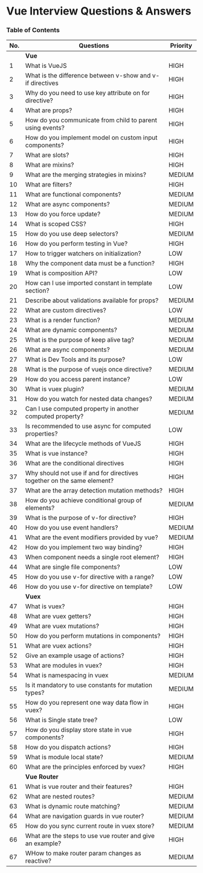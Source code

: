 # Vue Interview Questions & Answers

### Table of Contents

| No. | Questions                                                                   | Priority |
|-----|-----------------------------------------------------------------------------|----------|
|     | **Vue**                                                                     |          |
| 1   | What is VueJS                                                               | HIGH     |
| 2   | What is the difference between v-show and v-if directives                   | HIGH     |
| 3   | Why do you need to use key attribute on for directive?                      | HIGH     |
| 4   | What are props?                                                             | HIGH     |
| 5   | How do you communicate from child to parent using events?                   | HIGH     |
| 6   | How do you implement model on custom input components?                      | HIGH     |
| 7   | What are slots?                                                             | HIGH     |
| 8   | What are mixins?                                                            | HIGH     |
| 9   | What are the merging strategies in mixins?                                  | MEDIUM   |
| 10  | What are filters?                                                           | HIGH     |
| 11  | What are functional components?                                             | MEDIUM   |
| 12  | What are async components?                                                  | MEDIUM   |
| 13  | How do you force update?                                                    | MEDIUM   |
| 14  | What is scoped CSS?                                                         | HIGH     |
| 15  | How do you use deep selectors?                                              | MEDIUM   |
| 16  | How do you perform testing in Vue?                                          | HIGH     |
| 17  | How to trigger watchers on initialization?                                  | LOW      |
| 18  | Why the component data must be a function?                                  | HIGH     |
| 19  | What is composition API?                                                    | LOW      |
| 20  | How can I use imported constant in template section?                        | LOW      |
| 21  | Describe about validations available for props?                             | MEDIUM   |
| 22  | What are custom directives?                                                 | LOW      |
| 23  | What is a render function?                                                  | MEDIUM   |
| 24  | What are dynamic components?                                                | MEDIUM   |
| 25  | What is the purpose of keep alive tag?                                      | MEDIUM   |
| 26  | What are async components?                                                  | MEDIUM   |
| 27  | What is Dev Tools and its purpose?                                          | LOW      |
| 28  | What is the purpose of vuejs once directive?                                | MEDIUM   |
| 29  | How do you access parent instance?                                          | LOW      |
| 30  | What is vuex plugin?                                                        | MEDIUM   |
| 31  | How do you watch for nested data changes?                                   | MEDIUM   |
| 32  | Can I use computed property in another computed property?                   | MEDIUM   |
| 33  | Is recommended to use async for computed properties?                        | LOW      |
| 34  | What are the lifecycle methods of VueJS                                     | HIGH     |
| 35  | What is vue instance?                                                       | HIGH     |
| 36  | What are the conditional directives                                         | HIGH     |
| 37  | Why should not use if and for directives together on the same element?      | HIGH     |
| 37  | What are the array detection mutation methods?                              | HIGH     |
| 38  | How do you achieve conditional group of elements?                           | MEDIUM   |
| 39  | What is the purpose of v-for directive?                                     | HIGH     |
| 40  | How do you use event handlers?                                              | MEDIUM   |
| 41  | What are the event modifiers provided by vue?                               | MEDIUM   |
| 42  | How do you implement two way binding?                                       | HIGH     |
| 43  | When component needs a single root element?                                 | HIGH     |
| 44  | What are single file components?                                            | LOW      |
| 45  | How do you use v-for directive with a range?                                | LOW      |
| 46  | How do you use v-for directive on template?                                 | LOW      |
|     | **Vuex**                                                                    |          |
| 47  | What is vuex?                                                               | HIGH     |
| 48  | What are vuex getters?                                                      | HIGH     |
| 49  | What are vuex mutations?                                                    | HIGH     |
| 50  | How do you perform mutations in components?                                 | HIGH     |
| 51  | What are vuex actions?                                                      | HIGH     |
| 52  | Give an example usage of actions?                                           | HIGH     |
| 53  | What are modules in vuex?                                                   | HIGH     |
| 54  | What is namespacing in vuex                                                 | MEDIUM   |
| 55  | Is it mandatory to use constants for mutation types?                        | MEDIUM   |
| 55  | How do you represent one way data flow in vuex?                             | HIGH     |
| 56  | What is Single state tree?                                                  | LOW      |
| 57  | How do you display store state in vue components?                           | HIGH     |
| 58  | How do you dispatch actions?                                                | HIGH     |
| 59  | What is module local state?                                                 | MEDIUM   |
| 60  | What are the principles enforced by vuex?                                   | HIGH     |
|     | **Vue Router**                                                              |          |
| 61  | What is vue router and their features?                                      | HIGH     |
| 62  | What are nested routes?                                                     | MEDIUM   |
| 63  | What is dynamic route matching?                                             | MEDIUM   |
| 64  | What are navigation guards in vue router?                                   | MEDIUM   |
| 65  | How do you sync current route in vuex store?                                | MEDIUM   |
| 66  | What are the steps to use vue router and give an example?                   | HIGH     |
| 67  | WHow to make router param changes as reactive?                              | MEDIUM   |
